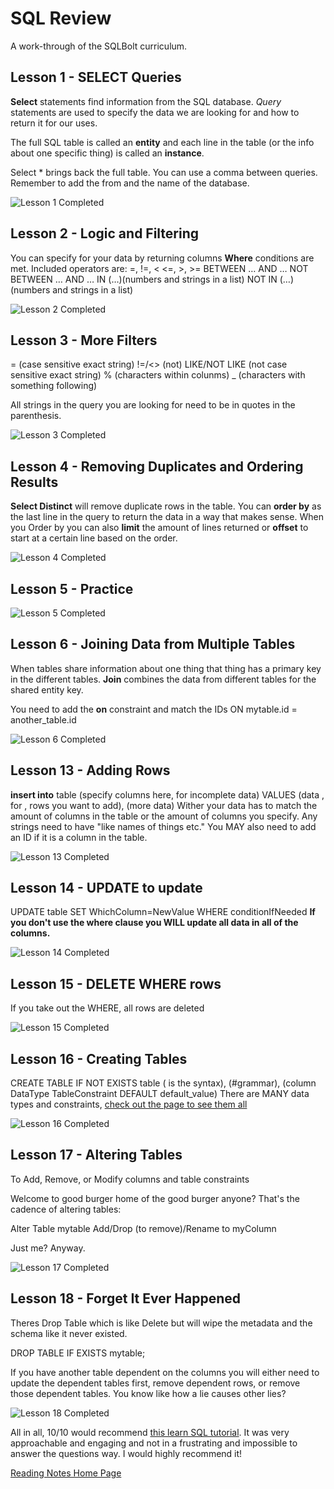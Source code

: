 # SQL Review
A work-through of the SQLBolt curriculum.

## Lesson 1 - SELECT Queries

**Select** statements find information from the SQL database. *Query* statements are used to specify the data we are looking for and how to return it for our uses. 

The full SQL table is called an **entity** and each line in the table (or the info about one specific thing) is called an **instance**.

Select * brings back the full table. You can use a comma between queries. Remember to add the from and the name of the database. 

![Lesson 1 Completed](/home/jaimierl/projects/codefellows/reading-notes/401/SQLReview/SQL1.PNG)

## Lesson 2 - Logic and Filtering

You can specify for your data by returning columns **Where** conditions are met. Included operators are:
=, !=, < <=, >, >=
BETWEEN … AND …	
 NOT BETWEEN … AND …
 IN (…)(numbers and strings in a list)
 NOT IN (…)(numbers and strings in a list)

![Lesson 2 Completed](/401/SQLReview/SQL2.PNG)

## Lesson 3 - More Filters

= (case sensitive exact string)
!=/<> (not)
LIKE/NOT LIKE (not case sensitive exact string)
% (characters within colunms)
_ (characters with something following)

All strings in the query you are looking for need to be in quotes in the parenthesis.

![Lesson 3 Completed](/401/SQLReview/SQL3.PNG)

## Lesson 4 - Removing Duplicates and Ordering Results

**Select Distinct** will remove duplicate rows in the table. 
You can **order by** as the last line in the query to return the data in a way that makes sense. 
When you Order by you can also **limit** the amount of lines returned or **offset** to start at a certain line based on the order.

![Lesson 4 Completed](/401/SQLReview/SQL4.PNG)

## Lesson 5 - Practice

![Lesson 5 Completed](/401/SQLReview/SQL5.PNG)

## Lesson 6 - Joining Data from Multiple Tables
When tables share information about one thing that thing has a primary key in the different tables. **Join** combines the data from different tables for the shared entity key. 

You need to add the **on** constraint and match the IDs
 ON mytable.id = another_table.id


![Lesson 6 Completed](/401/SQLReview/SQL6.PNG)

## Lesson 13 - Adding Rows
**insert into** table (specify columns here, for incomplete data) VALUES (data , for , rows you want to add), (more data)
Wither your data has to match the amount of columns in the table or the amount of columns you specify.
Any strings need to have "like names of things etc."
You MAY also need to add an ID if it is a column in the table.

![Lesson 13 Completed](/401/SQLReview/SQL13.PNG)

## Lesson 14 - UPDATE to update
UPDATE table SET WhichColumn=NewValue WHERE conditionIfNeeded
**If you don't use the where clause you WILL update all data in all of the columns.**

![Lesson 14 Completed](/401/SQLReview/SQL14.PNG)

## Lesson 15 - DELETE WHERE rows
If you take out the WHERE, all rows are deleted

![Lesson 15 Completed](/401/SQLReview/SQL15.PNG)

## Lesson 16 - Creating Tables
CREATE TABLE IF NOT EXISTS table ( is the syntax), (#grammar), (column DataType TableConstraint DEFAULT default_value)
There are MANY data types and constraints, [check out the page to see them all](https://sqlbolt.com/lesson/creating_tables)

![Lesson 16 Completed](/401/SQLReview/SQL16.PNG)

## Lesson 17 - Altering Tables
To Add, Remove, or Modify columns and table constraints

Welcome to good burger home of the good burger anyone? That's the cadence of altering tables:

Alter Table mytable
Add/Drop (to remove)/Rename to myColumn

Just me? Anyway.

![Lesson 17 Completed](/401/SQLReview/SQL17.PNG)

## Lesson 18 - Forget It Ever Happened
Theres Drop Table which is like Delete but will wipe the metadata and the schema like it never existed. 

DROP TABLE IF EXISTS mytable;

If you have another table dependent on the columns you will either need to update the dependent tables first, remove dependent rows, or remove those dependent tables. You know like how a lie causes other lies?

![Lesson 18 Completed](/401/SQLReview/SQL18.PNG)

All in all, 10/10 would recommend [this learn SQL tutorial](https://sqlbolt.com/). It was very approachable and engaging and not in a frustrating and impossible to answer the questions way. I would highly recommend it!

[Reading Notes Home Page](README.md)
